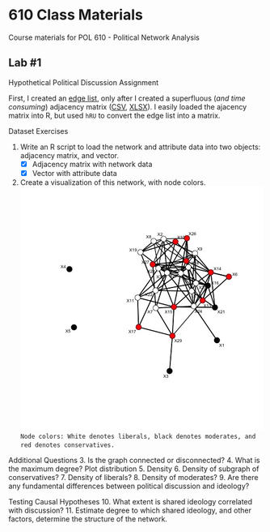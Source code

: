 # 610 Class Materials
Course materials for POL 610 - Political Network Analysis

## Lab #1
Hypothetical Political Discussion Assignment

First, I created an [edge list](../master/edgelist_pol.csv), only after I created a superfluous (*and time consuming*) adjacency matrix ([CSV](../master/politicalnetworkmatrix.csv), [XLSX](../master/politicalnetworkmatrix.xlsx)).
I easily loaded the ajacency matrix into R, but used `hRU` to convert the edge list into a matrix.

Dataset Exercises
1. Write an R script to load the network and attribute data into two objects: adjacency matrix, and vector.
   - [x] Adjacency matrix with network data  
   - [x] Vector with attribute data

2. Create a visualization of this network, with node colors.
   ![Pol Net Visualization](/pol_net.jpeg)  
   `Node colors: White denotes liberals, black denotes moderates, and red denotes conservatives.`

Additional Questions
3. Is the graph connected or disconnected?
4. What is the maximum degree? Plot distribution
5. Density
6. Density of subgraph of conservatives?
7. Density of liberals?
8. Density of moderates?
9. Are there any fundamental differences between political discussion and ideology?

Testing Causal Hypotheses
10. What extent is shared ideology correlated with discussion?
11. Estimate degree to which shared ideology, and other factors, determine the structure of the network.